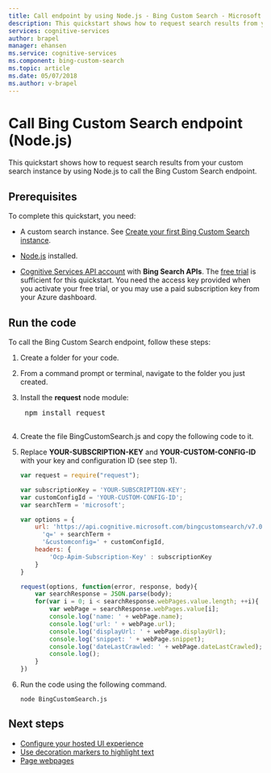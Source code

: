 ```yaml
---
title: Call endpoint by using Node.js - Bing Custom Search - Microsoft Cognitive Services
description: This quickstart shows how to request search results from your custom search instance by using Node.js to call the Bing Custom Search endpoint. 
services: cognitive-services
author: brapel
manager: ehansen
ms.service: cognitive-services
ms.component: bing-custom-search
ms.topic: article
ms.date: 05/07/2018
ms.author: v-brapel
---
```


# Call Bing Custom Search endpoint (Node.js)

This quickstart shows how to request search results from your custom search instance by using Node.js to call the Bing Custom Search endpoint. 

## Prerequisites
To complete this quickstart, you need:

- A custom search instance. See [Create your first Bing Custom Search instance](quick-start.md).

- [Node.js](https://www.nodejs.org/) installed.

-  [Cognitive Services API account](https://docs.microsoft.com/azure/cognitive-services/cognitive-services-apis-create-account) with **Bing Search APIs**. The [free trial](https://azure.microsoft.com/try/cognitive-services/?api=bing-custom-search) is sufficient for this quickstart. You need the access key provided when you activate your free trial, or you may use a paid subscription key from your Azure dashboard.

## Run the code

To call the Bing Custom Search endpoint, follow these steps:

1. Create a folder for your code.

2. From a command prompt or terminal, navigate to the folder you just created.

3. Install the **request** node module:
    <pre>
    npm install request
    </pre>
    
4. Create the file BingCustomSearch.js and copy the following code to it.

5. Replace **YOUR-SUBSCRIPTION-KEY** and **YOUR-CUSTOM-CONFIG-ID** with your key and configuration ID (see step 1).

    ``` javascript
    var request = require("request");
    
    var subscriptionKey = 'YOUR-SUBSCRIPTION-KEY';
    var customConfigId = 'YOUR-CUSTOM-CONFIG-ID';
    var searchTerm = 'microsoft';
    
    var options = {
        url: 'https://api.cognitive.microsoft.com/bingcustomsearch/v7.0/search?' + 
          'q=' + searchTerm + 
          '&customconfig=' + customConfigId,
        headers: {
            'Ocp-Apim-Subscription-Key' : subscriptionKey
        }
    }
    
    request(options, function(error, response, body){
        var searchResponse = JSON.parse(body);
        for(var i = 0; i < searchResponse.webPages.value.length; ++i){
            var webPage = searchResponse.webPages.value[i];
            console.log('name: ' + webPage.name);
            console.log('url: ' + webPage.url);
            console.log('displayUrl: ' + webPage.displayUrl);
            console.log('snippet: ' + webPage.snippet);
            console.log('dateLastCrawled: ' + webPage.dateLastCrawled);
            console.log();
        }
    })
    ```
6. Run the code using the following command.
    ```    
    node BingCustomSearch.js
   ``` 

## Next steps
- [Configure your hosted UI experience](./hosted-ui.md)
- [Use decoration markers to highlight text](./hit-highlighting.md)
- [Page webpages](./page-webpages.md)
